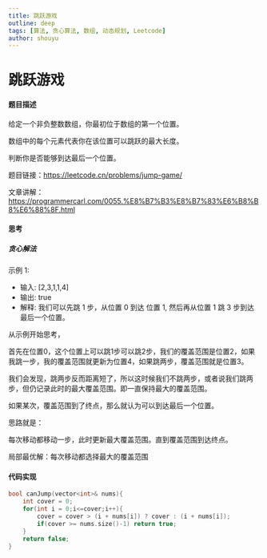 ```yaml
---
title: 跳跃游戏
outline: deep
tags: [算法, 贪心算法, 数组, 动态规划, Leetcode]
author: shouyu
---
```


# 跳跃游戏

#### 题目描述

给定一个非负整数数组，你最初位于数组的第一个位置。

数组中的每个元素代表你在该位置可以跳跃的最大长度。

判断你是否能够到达最后一个位置。

题目链接：https://leetcode.cn/problems/jump-game/

文章讲解：https://programmercarl.com/0055.%E8%B7%B3%E8%B7%83%E6%B8%B8%E6%88%8F.html

#### 思考

##### 贪心解法

示例  1:

- 输入: [2,3,1,1,4]
- 输出: true
- 解释: 我们可以先跳 1 步，从位置 0 到达 位置 1, 然后再从位置 1 跳 3 步到达最后一个位置。

从示例开始思考，

首先在位置0，这个位置上可以跳1步可以跳2步，我们的覆盖范围是位置2，如果我跳一步，我的覆盖范围就更新为位置4，如果跳两步，覆盖范围就是位置3。

我们会发现，跳两步反而距离短了，所以这时候我们不跳两步，或者说我们跳两步，但仍记录此时的最大覆盖范围。即一直保持最大的覆盖范围。

如果某次，覆盖范围到了终点，那么就认为可以到达最后一个位置。

思路就是：

每次移动都移动一步，此时更新最大覆盖范围。直到覆盖范围到达终点。

局部最优解：每次移动都选择最大的覆盖范围

#### 代码实现

```C++
bool canJump(vector<int>& nums){
    int cover = 0;
    for(int i = 0;i<=cover;i++){
        cover = cover > (i + nums[i]) ? cover : (i + nums[i]);
        if(cover >= nums.size()-1) return true;
    }
    return false;
}
```

